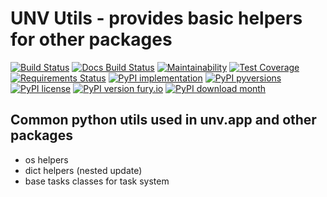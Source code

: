 # UNV Utils - provides basic helpers for other packages

[![Build Status](https://readthedocs.org/projects/unv_utils/badge/?version=latest&style=flat)](https://readthedocs.org/projects/unv_utils)
[![Docs Build Status](https://travis-ci.org/c137digital/unv_utils.svg?branch=master)](https://travis-ci.org/c137digital/unv_utils)
[![Maintainability](https://api.codeclimate.com/v1/badges/97fab716c44dfd18aa79/maintainability)](https://codeclimate.com/github/c137digital/unv_utils/maintainability)
[![Test Coverage](https://api.codeclimate.com/v1/badges/97fab716c44dfd18aa79/test_coverage)](https://codeclimate.com/github/c137digital/unv_utils/test_coverage)
[![Requirements Status](https://requires.io/github/c137digital/unv_utils/requirements.svg?branch=master)](https://requires.io/github/c137digital/unv_utils/requirements/?branch=master)
[![PyPI implementation](https://img.shields.io/pypi/implementation/unv_utils.svg)](https://pypi.python.org/pypi/unv_utils/)
[![PyPI pyversions](https://img.shields.io/pypi/pyversions/unv_utils.svg)](https://pypi.python.org/pypi/unv_utils/)
[![PyPI license](https://img.shields.io/pypi/l/unv_utils.svg)](https://pypi.python.org/pypi/unv_utils/)
[![PyPI version fury.io](https://badge.fury.io/py/unv.utils.svg)](https://pypi.python.org/pypi/unv.utils/)
[![PyPI download month](https://img.shields.io/pypi/dm/unv_utils.svg)](https://pypi.python.org/pypi/unv_utils/)

## Common python utils used in unv.app and other packages

- os helpers
- dict helpers (nested update)
- base tasks classes for task system
